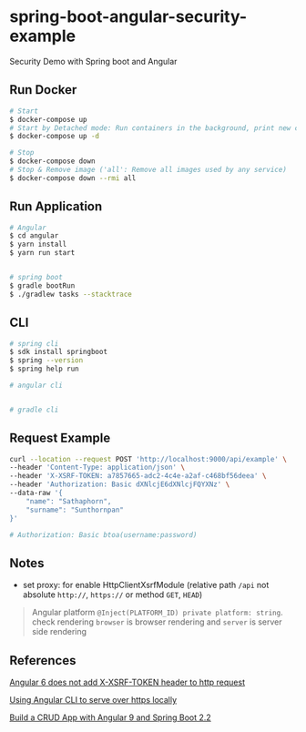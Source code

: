 # spring-boot-angular-security-example
Security Demo with Spring boot and Angular

## Run Docker
```bash
# Start
$ docker-compose up
# Start by Detached mode: Run containers in the background, print new container names.
$ docker-compose up -d

# Stop
$ docker-compose down
# Stop & Remove image ('all': Remove all images used by any service)
$ docker-compose down --rmi all
```

## Run Application
```bash
# Angular
$ cd angular 
$ yarn install
$ yarn run start


# spring boot
$ gradle bootRun
$ ./gradlew tasks --stacktrace
```


## CLI
```bash
# spring cli
$ sdk install springboot
$ spring --version
$ spring help run

# angular cli


# gradle cli
```

## Request Example
```bash
curl --location --request POST 'http://localhost:9000/api/example' \
--header 'Content-Type: application/json' \
--header 'X-XSRF-TOKEN: a7857665-adc2-4c4e-a2af-c468bf56deea' \
--header 'Authorization: Basic dXNlcjE6dXNlcjFQYXNz' \
--data-raw '{
    "name": "Sathaphorn",
    "surname": "Sunthornpan"
}'

# Authorization: Basic btoa(username:password)
```

## Notes
- set proxy: for enable HttpClientXsrfModule (relative path `/api` not absolute `http://`, `https://` or method `GET`, `HEAD`)

> Angular platform `@Inject(PLATFORM_ID) private platform: string`. check rendering `browser` is browser rendering and
> `server` is server side rendering

## References

[Angular 6 does not add X-XSRF-TOKEN header to http request](https://stackoverflow.com/questions/50510998/angular-6-does-not-add-x-xsrf-token-header-to-http-request/50511663#50511663)

[Using Angular CLI to serve over https locally](https://medium.com/@richardr39/using-angular-cli-to-serve-over-https-locally-70dab07417c8)

[Build a CRUD App with Angular 9 and Spring Boot 2.2](https://developer.okta.com/blog/2020/01/06/crud-angular-9-spring-boot-2)